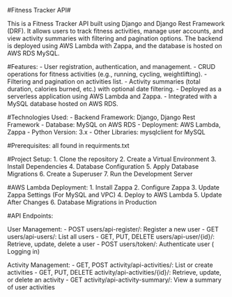 #Fitness Tracker API#

This is a Fitness Tracker API built using Django and Django Rest Framework (DRF). It allows users to track fitness activities, manage user accounts, and view activity summaries with filtering and pagination options. The backend is deployed using AWS Lambda with Zappa, and the database is hosted on AWS RDS MySQL.

#Features:
    - User registration, authentication, and management.
    - CRUD operations for fitness activities (e.g., running, cycling, weightlifting).
    - Filtering and pagination on activities list.
    - Activity summaries (total duration, calories burned, etc.) with optional date filtering.
    - Deployed as a serverless application using AWS Lambda and Zappa.
    - Integrated with a MySQL database hosted on AWS RDS.

#Technologies Used:
    - Backend Framework: Django, Django Rest Framework
    - Database: MySQL on AWS RDS
    - Deployment: AWS Lambda, Zappa
    - Python Version: 3.x
    - Other Libraries: mysqlclient for MySQL

#Prerequisites:
    all found in requirments.txt

#Project Setup:
    1. Clone the repository
    2. Create a Virtual Environment
    3. Install Dependencies
    4. Database Configuration
    5. Apply Database Migrations
    6. Create a Superuser
    7. Run the Development Server

#AWS Lambda Deployment:
    1. Install Zappa
    2. Configure Zappa
    3. Update Zappa Settings (For MySQL and VPC)
    4. Deploy to AWS Lambda
    5. Update After Changes
    6. Database Migrations in Production

#API Endpoints:

User Management:
    - POST users/api-register/: Register a new user
    - GET users/api-users/: List all users
    - GET, PUT, DELETE users/api-user/{id}/: Retrieve, update, delete a user
    - POST users/token/: Authenticate user ( Logging in)

Activity Management:
    - GET, POST activity/api-activities/: List or create activities
    - GET, PUT, DELETE activity/api-activities/{id}/: Retrieve, update, or delete an activity
    - GET activity/api-activity-summary/: View a summary of user activities






